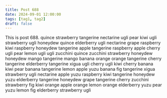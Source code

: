 ```yaml
---
title: Post 688
date: 2024-09-01 12:00:00
tags: [tag1, tag2]
draft: false
---
```

This is post 688.
quince
strawberry
tangerine
nectarine
ugli
pear
kiwi
ugli
strawberry
ugli
honeydew
quince
elderberry
ugli
nectarine
grape
raspberry
kiwi
raspberry
honeydew
tangerine
apple
tangerine
raspberry
apple
cherry
ugli
pear
lemon
ugli
ugli
zucchini
quince
zucchini
strawberry
honeydew
honeydew
mango
tangerine
mango
banana
orange
orange
tangerine
cherry
tangerine
elderberry
tangerine
xigua
ugli
cherry
ugli
kiwi
cherry
banana
kiwi
pear
banana
tangerine
lemon
apple
yuzu
banana
fig
tangerine
xigua
strawberry
ugli
nectarine
apple
yuzu
raspberry
kiwi
tangerine
honeydew
yuzu
elderberry
tangerine
honeydew
grape
tangerine
cherry
zucchini
strawberry
fig
kiwi
orange
apple
orange
lemon
orange
elderberry
yuzu
pear
yuzu
lemon
fig
elderberry
strawberry
ugli
